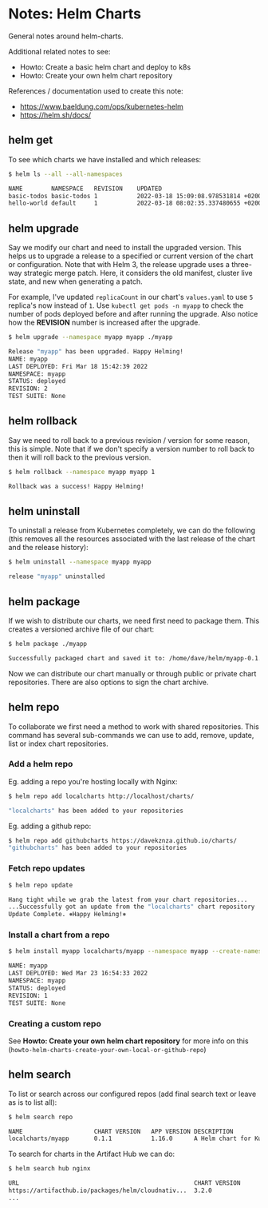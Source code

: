 # Notes: Helm Charts

General notes around helm-charts. 

Additional related notes to see:
- Howto: Create a basic helm chart and deploy to k8s
- Howto: Create your own helm chart repository

References / documentation used to create this note:
- https://www.baeldung.com/ops/kubernetes-helm
- https://helm.sh/docs/

## helm get

To see which charts we have installed and which releases:
```sh
$ helm ls --all --all-namespaces

NAME       	NAMESPACE  	REVISION	UPDATED                                 	STATUS  	CHART            	APP VERSION
basic-todos	basic-todos	1       	2022-03-18 15:09:08.978531814 +0200 SAST	deployed	basic-todos-0.1.0	1.16.0     
hello-world	default    	1       	2022-03-18 08:02:35.337480655 +0200 SAST	deployed	hello-world-0.1.0	1.16.0     
```

## helm upgrade

Say we modify our chart and need to install the upgraded version. This helps us to upgrade a release to a specified or current version of the chart or configuration. Note that with Helm 3, the release upgrade uses a three-way strategic merge patch. Here, it considers the old manifest, cluster live state, and new when generating a patch. 

For example, I've updated `replicaCount` in our chart's `values.yaml` to use `5` replica's now instead of `1`. Use `kubectl get pods -n myapp` to check the number of pods deployed before and after running the upgrade. Also notice how the **REVISION** number is increased after the upgrade.
```sh
$ helm upgrade --namespace myapp myapp ./myapp

Release "myapp" has been upgraded. Happy Helming!
NAME: myapp
LAST DEPLOYED: Fri Mar 18 15:42:39 2022
NAMESPACE: myapp
STATUS: deployed
REVISION: 2
TEST SUITE: None
```

## helm rollback

Say we need to roll back to a previous revision / version for some reason, this is simple. Note that if we don't specify a version number to roll back to then it will roll back to the previous version.
```sh
$ helm rollback --namespace myapp myapp 1

Rollback was a success! Happy Helming!
```

## helm uninstall

To uninstall a release from Kubernetes completely, we can do the following (this removes all the resources associated with the last release of the chart and the release history):
```sh
$ helm uninstall --namespace myapp myapp

release "myapp" uninstalled
```

## helm package

If we wish to distribute our charts, we need first need to package them. This creates a versioned archive file of our chart:
```sh
$ helm package ./myapp

Successfully packaged chart and saved it to: /home/dave/helm/myapp-0.1.0.tgz
```

Now we can distribute our chart manually or through public or private chart repositories. There are also options to sign the chart archive.

## helm repo

To collaborate we first need a method to work with shared repositories. This command has several sub-commands we can use to add, remove, update, list or index chart repositories.

### Add a helm repo

Eg. adding a repo you're hosting locally with Nginx:
```sh
$ helm repo add localcharts http://localhost/charts/

"localcharts" has been added to your repositories
```

Eg. adding a github repo:
```sh
$ helm repo add githubcharts https://davekznza.github.io/charts/
"githubcharts" has been added to your repositories
```

### Fetch repo updates

```sh
$ helm repo update

Hang tight while we grab the latest from your chart repositories...
...Successfully got an update from the "localcharts" chart repository
Update Complete. ⎈Happy Helming!⎈
```

### Install a chart from a repo
```sh
$ helm install myapp localcharts/myapp --namespace myapp --create-namespace 

NAME: myapp
LAST DEPLOYED: Wed Mar 23 16:54:33 2022
NAMESPACE: myapp
STATUS: deployed
REVISION: 1
TEST SUITE: None
```

### Creating a custom repo

See **Howto: Create your own helm chart repository** for more info on this (`howto-helm-charts-create-your-own-local-or-github-repo`)

## helm search

To list or search across our configured repos (add final search text or leave as is to list all):
```sh
$ helm search repo

NAME                   	CHART VERSION	APP VERSION	DESCRIPTION                
localcharts/myapp   	0.1.1        	1.16.0     	A Helm chart for Kubernetes
```

To search for charts in the Artifact Hub we can do:
```sh
$ helm search hub nginx

URL                                               	CHART VERSION   	APP VERSION              	DESCRIPTION                                       
https://artifacthub.io/packages/helm/cloudnativ...	3.2.0           	1.16.0                   	Chart for the nginx server  
...
```
